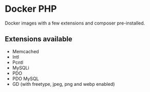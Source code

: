 # Docker PHP
Docker images with a few extensions and composer pre-installed.

## Extensions available
- Memcached
- Intl
- Pcntl
- MySQLi
- PDO
- PDO MySQL
- GD (with freetype, jpeg, png and webp enabled)
